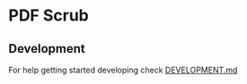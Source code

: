# PDF Scrub

## Development

For help getting started developing check [DEVELOPMENT.md](DEVELOPMENT.md)

